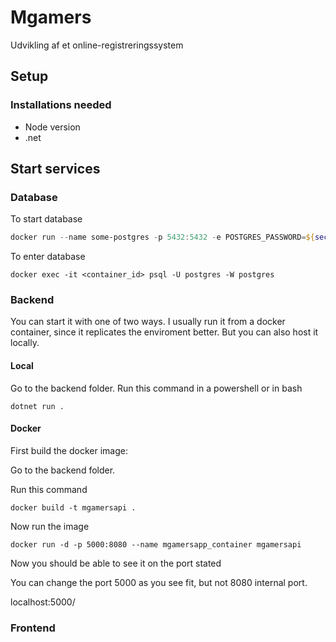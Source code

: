 # Mgamers
Udvikling af et online-registreringssystem

## Setup

### Installations needed

- Node version
- .net

## Start services

### Database

To start database
``` powershell
docker run --name some-postgres -p 5432:5432 -e POSTGRES_PASSWORD=${secret_MG_password} -d postgres
```

To enter database
```
docker exec -it <container_id> psql -U postgres -W postgres
```


### Backend

You can start it with one of two ways. I usually run it from a docker container, since it replicates the enviroment better. But you can also host it locally.

#### Local
Go to the backend folder.
Run this command in a powershell or in bash
```
dotnet run .
```

#### Docker 
First build the docker image:

Go to the backend folder.

Run this command

```
docker build -t mgamersapi .
```

Now run the image
```
docker run -d -p 5000:8080 --name mgamersapp_container mgamersapi
```

Now you should be able to see it on the port stated

You can change the port 5000 as you see fit, but not 8080 internal port.

localhost:5000/

### Frontend